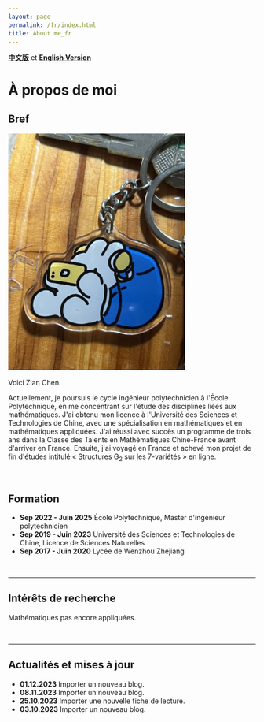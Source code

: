 ```yaml
---
layout: page
permalink: /fr/index.html
title: About me_fr
---
```


**[中文版](https://zian-chen.github.io/zh/)** et **[English Version](https://zian-chen.github.io)**

# À propos de moi

## Bref

<img src="/images/again.JPG" class="floatpic" width="360" height="480">

Voici Zian Chen.

Actuellement, je poursuis le cycle ingénieur polytechnicien à l'École Polytechnique, en me concentrant sur l'étude des disciplines liées aux mathématiques. J'ai obtenu mon licence à l'Université des Sciences et Technologies de Chine, avec une spécialisation en mathématiques et en mathématiques appliquées. J'ai réussi avec succès un programme de trois ans dans la Classe des Talents en Mathématiques Chine-France avant d'arriver en France. Ensuite, j'ai voyagé en France et achevé mon projet de fin d'études intitulé « Structures G<sub>2</sub> sur les 7-variétés » en ligne.

<br>

## Formation

- **Sep 2022 - Juin 2025** École Polytechnique, Master d'ingénieur polytechnicien
- **Sep 2019 - Juin 2023** Université des Sciences et Technologies de Chine, Licence de Sciences Naturelles
- **Sep 2017 - Juin 2020** Lycée de Wenzhou Zhejiang

<br>

---

## Intérêts de recherche

Mathématiques pas encore appliquées.

<br> 

---

## Actualités et mises à jour

- **01.12.2023** Importer un nouveau blog.
- **08.11.2023** Importer un nouveau blog.
- **25.10.2023** Importer une nouvelle fiche de lecture.
- **03.10.2023** Importer un nouveau blog.

<br>
